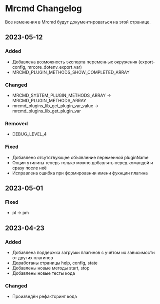# Mrcmd Changelog

Все изменения в Mrcmd будут документироваться на этой странице.

## 2023-05-12
### Added
- Добавлена возможность экспорта переменных окружения (export-config, mrcore_dotenv_export_var)
- MRCMD_PLUGIN_METHODS_SHOW_COMPLETED_ARRAY

### Changed
- MRCMD_SYSTEM_PLUGIN_METHODS_ARRAY -> MRCMD_PLUGIN_METHODS_ARRAY
- mrcmd_plugins_lib_get_plugin_var_value -> mrcmd_plugins_lib_get_plugin_var

### Removed
- DEBUG_LEVEL_4

### Fixed
- Добавлено отсутствующее объявление переменной pluginName
- Опции утилиты теперь только можно добавлять перед командой и сразу после неё
- Исправлена ошибка при формироавнии имени фукнции плагина

## 2023-05-01
### Fixed
- pl -> pm

## 2023-04-23
### Added
- Добавлена поддержка загрузки плагинов с учётом их зависимости от других плагинов
- Доработаны страницы help, config, state
- Добавлены новые методы start, stop
- Добавлены новые тесты кода

### Changed
- Произведён рефакторинг кода